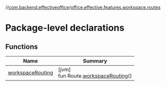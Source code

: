 //[com.backend.effectiveoffice](../../index.md)/[office.effective.features.workspace.routes](index.md)

# Package-level declarations

## Functions

| Name | Summary |
|---|---|
| [workspaceRouting](workspace-routing.md) | [jvm]<br>fun Route.[workspaceRouting](workspace-routing.md)() |
